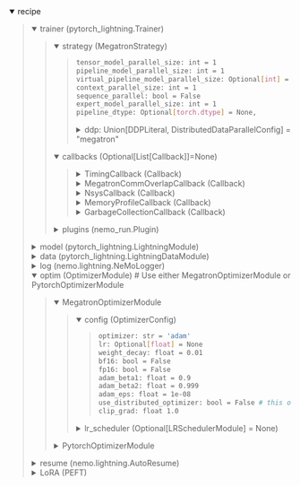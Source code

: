 <details open>
  <summary>recipe</summary>

  <blockquote>

  <details open>
  <summary>trainer (pytorch_lightning.Trainer)</summary>

  <blockquote>

  <details open><summary>strategy (MegatronStrategy)</summary>
  <blockquote>
  
  ```sh
  tensor_model_parallel_size: int = 1
  pipeline_model_parallel_size: int = 1
  virtual_pipeline_model_parallel_size: Optional[int] = None
  context_parallel_size: int = 1
  sequence_parallel: bool = False
  expert_model_parallel_size: int = 1
  pipeline_dtype: Optional[torch.dtype] = None,
  ```    
  <details><summary>ddp: Union[DDPLiteral, DistributedDataParallelConfig] = "megatron"</summary>
  <blockquote>

  ```sh
  grad_reduce_in_fp32: bool = False # this is overridden by same config in MegatronMixedPrecision
  overlap_grad_reduce: bool = False
  overlap_param_gather: bool = False
  align_param_gather: bool = False
  use_distributed_optimizer: bool = False # this is overridden by same config in OptimizerConfig
  check_for_nan_in_grad: bool = False
  bucket_size: Optional[int] = None
  average_in_collective: bool = False
  fp8_param_gather: bool = False    
  ```  
  </blockquote>
  </details>
  </blockquote>
  </details>

  <details open>
  <summary>callbacks (Optional[List[Callback]]=None)</summary>
  <blockquote>

  <details><summary>TimingCallback (Callback)</summary>
  <blockquote>

  ```sh
  reduction: str = "mean"
  sync_cuda: bool = False
  buffer_size: int = 1
  ```
  </blockquote>
  </details>

  <details><summary>MegatronCommOverlapCallback (Callback)</summary>
  <blockquote>

  ```sh
  tp_comm_overlap: bool = None
  tp_comm_overlap_cfg: TransformerLayerTPOverlapCfg = None
  overlap_p2p_comm: bool = None
  batch_p2p_comm: bool = None
  overlap_grad_reduce: bool = None
  overlap_param_gather: bool = None
  overlap_param_gather_with_optimizer_step: bool = None
  align_param_gather: bool = None
  bucket_size: int = None
  defer_embedding_wgrad_compute: bool = None
  wgrad_deferral_limit: int = None
  ```
  </blockquote>
  </details>

  <details><summary>NsysCallback (Callback)</summary>
  <blockquote>
  
  ```sh
  start_step: int
  end_step: int
  ranks: List[int] = [0]
  gen_shape: bool = False
  ```
  </blockquote>
  </details>

  <details><summary>MemoryProfileCallback (Callback)</summary>
  <blockquote>

  ```sh
  dir: str = "/mem_profile"
  warn_cycles: bool = True
  ranks: List = []
  ```
  </blockquote>
  </details>

  <details><summary>GarbageCollectionCallback (Callback)</summary>
  <blockquote>

  ```sh
  gc_interval_train: int
  gc_interval_val: int
  ```
  </blockquote>
  </details>
  </blockquote>
  </details>

  <details>
  <summary>plugins (nemo_run.Plugin)</summary>
  <blockquote>

  <details><summary>MegatronMixedPrecision</summary>
  <blockquote>

  ```sh
  precision: Literal["16-mixed", "bf16-mixed", "32"]
  params_dtype: torch.dtype = None
  pipeline_dtype: torch.dtype = None
  autocast_enabled: bool = False
  grad_reduce_in_fp32: bool = True # this overrides same config in DistributedDataParallelConfig
  fp8: str = None
  fp8_margin: int = 0
  fp8_amax_history_len: int = 1
  fp8_amax_compute_algo: str = "most_recent"
  fp8_params: bool = False
  ```
  </blockquote>
  </details>

  <details><summary>PerfEnvPlugin</summary>
  <blockquote>

  ```sh
  enable_layernorm_sm_margin: bool = True
  layernorm_sm_margin: int = 16
  enable_vboost: bool = False
  ```
  </blockquote>
  </details>

  </blockquote>
  </details>

  </blockquote>
  </details>

  <details>
  <summary>model (pytorch_lightning.LightningModule)</summary>
  
  <blockquote>
    
  <details><summary>config (GPTConfig)</summary>
  <blockquote>
  
  ```sh
  seq_length: int = 1024
  attention_softmax_in_fp32: bool = False
  num_layers: int = 0
  hidden_size: int = 0
  num_attention_heads: int = 0
  num_query_groups: Optional[int] = None
  ffn_hidden_size: Optional[int] = None
  hidden_dropout: float = 0.1
  attention_dropout: float = 0.1
  add_bias_linear: bool = True
  gated_linear_unit: bool = False
  activation_func: Callable = F.gelu
  normalization: bool = "LayerNorm"
  layernorm_epsilon: float = 1e-5
  layernorm_zero_centered_gamma: bool = False

  # Fusions
  masked_softmax_fusion: bool = True
  cross_entropy_loss_fusion: bool = True
  gradient_accumulation_fusion: bool = _grad_accum_fusion_available # Requires the custom CUDA extension fused_weight_gradient_mlp_cuda module
  bias_activation_fusion: bool = False
  bias_dropout_fusion: bool = False 
  apply_rope_fusion: bool = False

  recompute_granularity: Optional[str] = None # Determines which type of activation recompute to use. If set, must be 'selective' or 'full'.
  recompute_method: Optional[str] = None # Determines which transformer layers will be recomputed. If set, must be 'uniform' or 'block'.
  recompute_num_layers: Optional[int] = None 
  distribute_saved_activations: Optional[bool] = None # If True, distribute recomputed activations across the - model parallel group.

  enable_cuda_graph: bool = False # When set to true, TransformerLayer layers are swapped with a CUDA graphed version.
  external_cuda_graph: bool = False # When set to true, TransformerLayer layers are swapped with user provided CUDA graphs.
  ```
  </blockquote>
  </details>
  
  </blockquote>
  </details>

  <details>
  <summary>data (pytorch_lightning.LightningDataModule)</summary>

  <blockquote>

  <details><summary>MockDataModule</summary>
  <blockquote>
      
  ```sh
  seq_length: int = 2048
  tokenizer: Optional["TokenizerSpec"] = None
  micro_batch_size: int = 4
  global_batch_size: int = 8
  rampup_batch_size: Optional[List[int]] = None
  num_train_samples: int = 10_000
  num_val_samples: int = 10_000
  num_test_samples: int = 10_000
  num_workers: int = 8
  pin_memory: bool = True
  persistent_workers: bool = False
  create_attention_mask: bool = False
  ```
  </blockquote>
  </details>

  <details><summary>SquadDataModule (For fine-tuning jobs)</summary>
  <blockquote>

  ```sh
  seq_length: int = 2048
  tokenizer: Optional["TokenizerSpec"] = None
  micro_batch_size: int = 4
  global_batch_size: int = 8
  ```
  <details><summary>packed_sequence_specs (Optional["PackedSequenceSpecs"] = None)</summary>
  <blockquote>

  ```sh
  packed_sequence_size: int = -1
  tokenizer_model_name: str = None
  packed_data_path: str = None
  ```
  </blockquote>
  </details>
  </blockquote>
  </details>

  </blockquote>
  </details>

  <details>
  <summary>log (nemo.lightning.NeMoLogger)</summary>

  <blockquote>

  ```sh
  log_dir: Optional[str] = None
  log_local_rank_0_only: bool = False
  log_global_rank_0_only: bool = False
  ```
  <details><summary>ckpt (Optional[ModelCheckpoint] = None)</summary>
  <blockquote>      
  
  ```sh
  save_last: Optional[bool] = True
  save_top_k: int = 3
  every_n_epochs: int = None
  every_n_train_steps: Optional[int] = None
  save_on_train_epoch_end: Optional[bool] = False
  train_time_interval: Optional[timedelta] = None
  ```
  </blockquote>
  </details>
  
  <details><summary>tensorboard (Optional[TensorBoardLogger] = None)</summary>
  <blockquote>
  
  ```sh
  save_dir: Union[str, Path]
  name: Optional[str] = "lightning_logs"
  ```
  </blockquote>
  </details>

  <details><summary>wandb: Optional[WandbLogger] = None</summary>
  <blockquote>

  ```sh
  name: Optional[str] = None
  project: Optional[str] = None
  config: Dict
  ```
  </blockquote>
  </details>
  
  </blockquote>
  </details>

  <details open>
  <summary>optim (OptimizerModule) # Use either MegatronOptimizerModule or PytorchOptimizerModule</summary>
  
  <blockquote>

  <details open><summary>MegatronOptimizerModule</summary>
  <blockquote>

  <details open><summary>config (OptimizerConfig)</summary>
  <blockquote>

  ```sh
  optimizer: str = 'adam'
  lr: Optional[float] = None
  weight_decay: float = 0.01
  bf16: bool = False
  fp16: bool = False
  adam_beta1: float = 0.9
  adam_beta2: float = 0.999
  adam_eps: float = 1e-08
  use_distributed_optimizer: bool = False # this overrides same config in DistributedDataParallelConfig
  clip_grad: float 1.0
  ```
  </blockquote>
  </details>
      
  <details><summary>lr_scheduler (Optional[LRSchedulerModule] = None)</summary>
  <blockquote>

  ```sh
  warmup_steps: int = 750
  constant_steps: int = 80000
  min_lr: float = 6e-5
  ```
  </blockquote>
  </details>
  
  </blockquote>
  </details>

  <details><summary>PytorchOptimizerModule</summary>
  <blockquote>

  ```sh
  optim_cls # Eg. torch.optim.Adam
  config: dict = {'lr': 3e-4}
  lr_scheduler: Optional[LRSchedulerModule] = None
  ```
  </blockquote>
  </details>

  </blockquote>
  </details>

  <details>
  <summary>resume (nemo.lightning.AutoResume)</summary>

  <blockquote>

  ```sh
  restore_config: Optional[RestoreConfig] = None
  resume_from_directory: Optional[str] = None
  resume_from_path: Optional[str] = None
  adapter_path: Optional[str] = None
  resume_if_exists: bool = False
  resume_past_end: bool = False
  resume_ignore_no_checkpoint: bool = False
  ```
  </blockquote>
  </details>

  <details>
  <summary>LoRA (PEFT)</summary>
  
  <blockquote>

  ```sh
  target_modules: List[str] = field(
      default_factory=lambda: ['linear_qkv', 'linear_proj', 'linear_fc1', 'linear_fc2']
  )
  dim: int = 32
  alpha: int = 32
  dropout: float = 0.0
  dropout_position: Literal['pre', 'post'] = 'post'
  lora_A_init_method: str = "xavier"
  lora_B_init_method: str = "zero"
  ```
  </blockquote>
  </details>

</blockquote>
</details>
